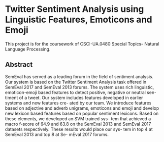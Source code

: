 # Twitter Sentiment Analysis using Linguistic Features, Emoticons and Emoji

This project is for the coursework of CSCI-UA.0480 Special Topics- Natural Language Processing. 

## Abstract
SemEval has served as a leading forum in the field of sentiment analysis. Our system is based on the Twitter Sentiment Analysis task offered in SemEval 2017 and SemEval 2013 forums. The system uses rich linguistic, emoticon-emoji based features to detect positive, negative or neutral sen- timent of a tweet. Our system includes features developed in earlier systems and new features cre- ated by our team. We introduce features based on adjective and adverb unigrams, emoticons and emoji and develop new lexicon based features based on popular sentiment lexicons. Based on these elements, we developed an SVM trained sys- tem that achieved a macro f-score of 64.9 and 63.8 on the SemEval 2013 and SemEval 2017 datasets respectively. These results would place our sys- tem in top 4 at SemEval 2013 and top 8 at Se- mEval 2017 forums.
